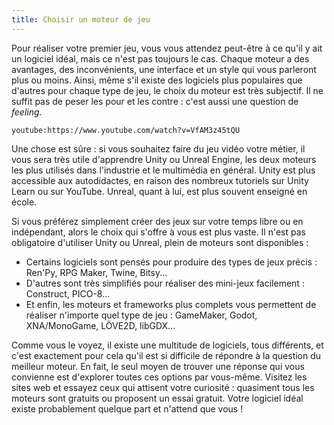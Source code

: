 ```yaml
---
title: Choisir un moteur de jeu
---
```


Pour réaliser votre premier jeu, vous vous attendez peut-être à ce qu'il y ait un logiciel idéal, mais ce n'est pas toujours le cas. Chaque moteur a des avantages, des inconvénients, une interface et un style qui vous parleront plus ou moins. Ainsi, même s'il existe des logiciels plus populaires que d'autres pour chaque type de jeu, le choix du moteur est très subjectif. Il ne suffit pas de peser les pour et les contre : c'est aussi une question de *feeling*.

`youtube:https://www.youtube.com/watch?v=VfAM3z45tQU`

Une chose est sûre : si vous souhaitez faire du jeu vidéo votre métier, il vous sera très utile d'apprendre Unity ou Unreal Engine, les deux moteurs les plus utilisés dans l'industrie et le multimédia en général. Unity est plus accessible aux autodidactes, en raison des nombreux tutoriels sur Unity Learn ou sur YouTube. Unreal, quant à lui, est plus souvent enseigné en école.

Si vous préférez simplement créer des jeux sur votre temps libre ou en indépendant, alors le choix qui s'offre à vous est plus vaste. Il n'est pas obligatoire d'utiliser Unity ou Unreal, plein de moteurs sont disponibles :

- Certains logiciels sont pensés pour produire des types de jeux précis : Ren'Py, RPG Maker, Twine, Bitsy...
- D'autres sont très simplifiés pour réaliser des mini-jeux facilement : Construct, PICO-8...
- Et enfin, les moteurs et frameworks plus complets vous permettent de réaliser n'importe quel type de jeu : GameMaker, Godot, XNA/MonoGame, LÖVE2D, libGDX...

Comme vous le voyez, il existe une multitude de logiciels, tous différents, et c'est exactement pour cela qu'il est si difficile de répondre à la question du meilleur moteur. En fait, le seul moyen de trouver une réponse qui vous convienne est d'explorer toutes ces options par vous-même. Visitez les sites web et essayez ceux qui attisent votre curiosité : quasiment tous les moteurs sont gratuits ou proposent un essai gratuit. Votre logiciel idéal existe probablement quelque part et n'attend que vous !
